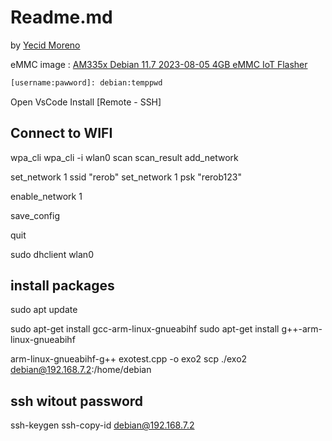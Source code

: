 # Readme.md
by [Yecid Moreno](https://github.com/YecidMorenoUSP)

eMMC image : [AM335x Debian 11.7 2023-08-05 4GB eMMC IoT Flasher](https://www.beagleboard.org/distros/am335x-debian-11-7-2023-08-05-4gb-emmc-iot-flasher)
```bash
[username:pawword]: debian:temppwd
```

Open VsCode
Install [Remote - SSH]


## Connect to WIFI
wpa_cli
wpa_cli -i wlan0
scan
scan_result
add_network

set_network 1 ssid "rerob"
set_network 1 psk "rerob123"

enable_network 1

save_config

quit

sudo dhclient wlan0

## install packages
sudo apt update

sudo apt-get install gcc-arm-linux-gnueabihf
sudo apt-get install g++-arm-linux-gnueabihf

arm-linux-gnueabihf-g++ exotest.cpp  -o exo2
scp ./exo2 debian@192.168.7.2:/home/debian

## ssh witout password
ssh-keygen
ssh-copy-id debian@192.168.7.2